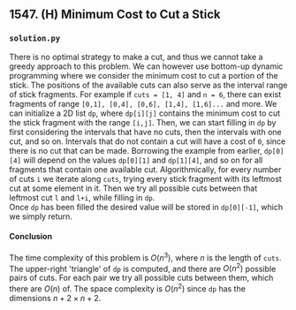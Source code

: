## 1547. (H) Minimum Cost to Cut a Stick

### `solution.py`
There is no optimal strategy to make a cut, and thus we cannot take a greedy approach to this problem. We can however use bottom-up dynamic programming where we consider the minimum cost to cut a portion of the stick. The positions of the available cuts can also serve as the interval range of stick fragments. For example if `cuts = [1, 4]` and `n = 6`, there can exist fragments of range `[0,1], [0,4], [0,6], [1,4], [1,6]...` and more. We can initialize a 2D list `dp`, where `dp[i][j]` contains the minimum cost to cut the stick fragment with the range `[i,j]`. Then, we can start filling in `dp` by first considering the intervals that have no cuts, then the intervals with one cut, and so on. Intervals that do not contain a cut will have a cost of `0`, since there is no cut that can be made. Borrowing the example from earlier, `dp[0][4]` will depend on the values `dp[0][1]` and `dp[1][4]`, and so on for all fragments that contain one available cut. Algorithmically, for every number of cuts `i` we iterate along `cuts`, trying every stick fragment with its leftmost cut at some element in it. Then we try all possible cuts between that leftmost cut `l` and `l+i`, while filling in `dp`.  
Once `dp` has been filled the desired value will be stored in `dp[0][-1]`, which we simply return.  
  
#### Conclusion
The time complexity of this problem is $O(n^3)$, where $n$ is the length of `cuts`. The upper-right 'triangle' of `dp` is computed, and there are $O(n^2)$ possible pairs of cuts. For each pair we try all possible cuts between them, which there are $O(n)$ of. The space complexity is $O(n^2)$ since `dp` has the dimensions $n+2 \times n+2$.  
  

